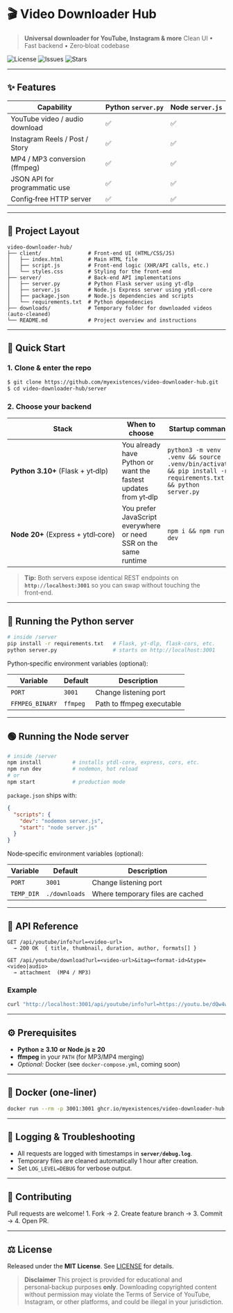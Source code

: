 # 🎬 Video Downloader Hub

> **Universal downloader for YouTube, Instagram & more**
> Clean UI • Fast backend • Zero‑bloat codebase

![License](https://img.shields.io/github/license/myexistences/video-downloader-hub?style=flat-square)
![Issues](https://img.shields.io/github/issues/myexistences/video-downloader-hub?style=flat-square)
![Stars](https://img.shields.io/github/stars/myexistences/video-downloader-hub?style=flat-square)

---

## ✨ Features

| Capability                     | Python `server.py` | Node `server.js` |
| ------------------------------ | ------------------ | ---------------- |
| YouTube video / audio download | ✅                  | ✅                |
| Instagram Reels / Post / Story | ✅                  | ✅                |
| MP4 / MP3 conversion (ffmpeg)  | ✅                  | ✅                |
| JSON API for programmatic use  | ✅                  | ✅                |
| Config‑free HTTP server        | ✅                  | ✅                |

---

## 📂 Project Layout

```
video-downloader-hub/
├── client/               # Front-end UI (HTML/CSS/JS)
│   ├── index.html        # Main HTML file
│   ├── script.js         # Front-end logic (XHR/API calls, etc.)
│   └── styles.css        # Styling for the front-end
├── server/               # Back-end API implementations
│   ├── server.py         # Python Flask server using yt-dlp
│   ├── server.js         # Node.js Express server using ytdl-core
│   ├── package.json      # Node.js dependencies and scripts
│   └── requirements.txt  # Python dependencies
├── downloads/            # Temporary folder for downloaded videos (auto-cleaned)
└── README.md             # Project overview and instructions

```

---

## 🚀 Quick Start

### 1. Clone & enter the repo

```bash
$ git clone https://github.com/myexistences/video-downloader-hub.git
$ cd video-downloader-hub/server
```

### 2. Choose your backend

| Stack                              | When to choose                                                   | Startup command                                                                                             |
| ---------------------------------- | ---------------------------------------------------------------- | ----------------------------------------------------------------------------------------------------------- |
| **Python 3.10+** (Flask + yt‑dlp)  | You already have Python or want the fastest updates from yt‑dlp  | `python3 -m venv .venv && source .venv/bin/activate && pip install -r requirements.txt && python server.py` |
| **Node 20+** (Express + ytdl‑core) | You prefer JavaScript everywhere or need SSR on the same runtime | `npm i && npm run dev`                                                                                      |

> **Tip:** Both servers expose identical REST endpoints on **`http://localhost:3001`** so you can swap without touching the front‑end.

---

## 🐍 Running the Python server

```bash
# inside /server
pip install -r requirements.txt   # Flask, yt‑dlp, flask‑cors, etc.
python server.py                  # starts on http://localhost:3001
```

Python‑specific environment variables (optional):

| Variable        | Default  | Description               |
| --------------- | -------- | ------------------------- |
| `PORT`          | `3001`   | Change listening port     |
| `FFMPEG_BINARY` | `ffmpeg` | Path to ffmpeg executable |

---

## 🟢 Running the Node server

```bash
# inside /server
npm install          # installs ytdl-core, express, cors, etc.
npm run dev          # nodemon, hot reload
# or
npm start            # production mode
```

`package.json` ships with:

```json
{
  "scripts": {
    "dev": "nodemon server.js",
    "start": "node server.js"
  }
}
```

Node‑specific environment variables (optional):

| Variable   | Default       | Description                      |
| ---------- | ------------- | -------------------------------- |
| `PORT`     | `3001`        | Change listening port            |
| `TEMP_DIR` | `./downloads` | Where temporary files are cached |

---

## 🔌 API Reference

```
GET /api/youtube/info?url=<video‑url>
  → 200 OK  { title, thumbnail, duration, author, formats[] }

GET /api/youtube/download?url=<video‑url>&itag=<format‑id>&type=<video|audio>
  → attachment  (MP4 / MP3)
```

### Example

```bash
curl "http://localhost:3001/api/youtube/info?url=https://youtu.be/dQw4w9WgXcQ"
```

---

## ⚙️ Prerequisites

* **Python ≥ 3.10** **or** **Node.js ≥ 20**
* **ffmpeg** in your `PATH` (for MP3/MP4 merging)
* *Optional:* Docker (see `docker-compose.yml`, coming soon)

---

## 🐳 Docker (one‑liner)

```bash
docker run --rm -p 3001:3001 ghcr.io/myexistences/video-downloader-hub:latest
```

---

## 📝 Logging & Troubleshooting

* All requests are logged with timestamps in **`server/debug.log`**.
* Temporary files are cleaned automatically 1 hour after creation.
* Set `LOG_LEVEL=DEBUG` for verbose output.

---

## 🤝 Contributing

Pull requests are welcome!
1. Fork → 2. Create feature branch → 3. Commit → 4. Open PR.

---

## ⚖️ License

Released under the **MIT License**.  See [LICENSE](LICENSE) for details.

> **Disclaimer**
> This project is provided for educational and personal‑backup purposes **only**.  Downloading copyrighted content without permission may violate the Terms of Service of YouTube, Instagram, or other platforms, and could be illegal in your jurisdiction.
